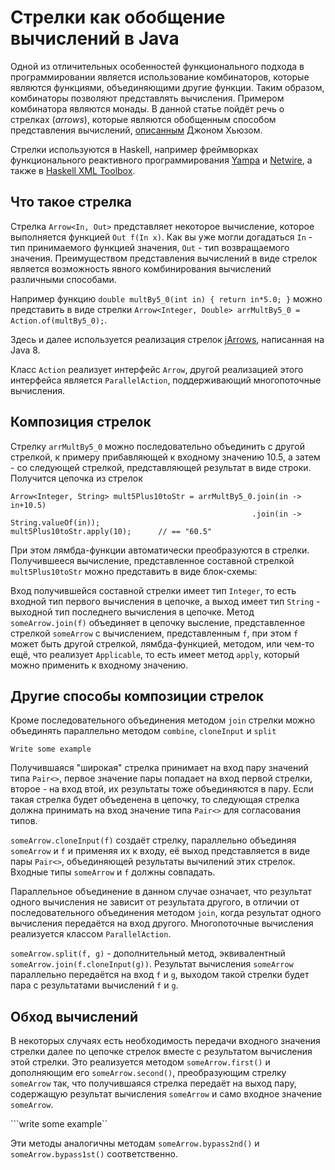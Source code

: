 # Стрелки как обобщение вычислений в Java
Одной из отличительных особенностей функционального подхода в программировании является использование
комбинаторов, которые являются функциями, объединяющими другие функции. Таким образом, комбинаторы 
позволяют представлять вычисления. Примером комбинатора являются монады. В данной статье пойдёт речь 
о стрелках (*arrows*), которые являются обобщенным способом представления вычислений, [описанным](http://www.cse.chalmers.se/~rjmh/Papers/arrows.pdf) Джоном Хьюзом. 

Стрелки используются в Haskell, например фреймворках функционального реактивного программирования [Yampa](https://wiki.haskell.org/Yampa) и [Netwire](http://hackage.haskell.org/package/netwire), а также 
в [Haskell XML Toolbox](http://www.fh-wedel.de/~si/HXmlToolbox/index.html).

## Что такое стрелка
Стрелка `Arrow<In, Out>` представляет некоторое вычисление, которое выполняется функцией `Out f(In x)`. 
Как вы уже могли догадаться `In` - тип принимаемого функцией значения, `Out` - тип возвращаемого значения. 
Преимуществом представления вычислений в виде стрелок является возможность явного комбинирования вычислений 
различными способами.

Например функцию `double multBy5_0(int in) { return in*5.0; }` можно представить в виде стрелки 
`Arrow<Integer, Double> arrMultBy5_0 = Action.of(multBy5_0);`.

Здесь и далее используется реализация стрелок [jArrows](https://github.com/yarric/jArrows), написанная на Java 8.

Класс `Action` реализует интерфейс `Arrow`, другой реализацией этого интерфейса является `ParallelAction`, поддерживающий
многопоточные вычисления.

## Композиция стрелок
Стрелку `arrMultBy5_0` можно последовательно объединить с другой стрелкой, к примеру прибавляющей к входному значению 10.5, а затем - со следующей стрелкой, представляющей результат в виде строки. Получится цепочка из стрелок
```
Arrow<Integer, String> mult5Plus10toStr = arrMultBy5_0.join(in -> in+10.5)
                                                      .join(in -> String.valueOf(in));
mult5Plus10toStr.apply(10);      // == "60.5"                  
```  

При этом лямбда-функции автоматически преобразуются в стрелки. Получившееся вычисление, представленное составной стрелкой 
`mult5Plus10toStr` можно представить в виде блок-схемы:

Вход получившейся составной стрелки имеет тип `Integer`, то есть входной тип первого вычисления в цепочке, 
а выход имеет тип `String` - выходной тип последнего вычисления в цепочке. Метод `someArrow.join(f)` объединяет
в цепочку высление, представленное стрелкой `someArrow` с вычислением, представленным `f`, при этом `f` может быть другой стрелкой, лямбда-функцией, методом, или чем-то ещё, что реализует `Applicable`, то есть имеет метод `apply`, который 
можно применить к входному значению.

## Другие способы композиции стрелок
Кроме последовательного объединения методом `join` стрелки можно объединять параллельно методом `combine`, `cloneInput` и `split`

```
Write some example
```

Получившаяся "широкая" стрелка принимает на вход пару значений типа `Pair<>`, первое значение пары попадает на вход первой стрелки, второе - на вход втой, их результаты тоже объединяются в пару. Если такая стрелка будет объеденена в 
цепочку, то следующая стрелка должна принимать на вход значение типа `Pair<>` для согласования типов.

`someArrow.cloneInput(f)` создаёт стрелку, параллельно объединяя `someArrow` и `f` и применяя их к входу, её выход
представляется в виде пары `Pair<>`, объединяющей результаты вычилений этих стрелок. Входные типы `someArrow` и `f` должны совпадать.

Параллельное объединение в данном случае означает, что результат одного вычисления не зависит от результата другого, в отличии от 
последовательного объединения методом `join`, когда результат одного вычисления передаётся на вход другого. Многопоточные вычисления реализуется классом `ParallelAction`.

`someArrow.split(f, g)` - дополнительный метод, эквивалентный `someArrow.join(f.cloneInput(g))`. Результат вычисления `someArrow`
параллельно передаётся на вход `f` и `g`, выходом такой стрелки будет пара с результатами вычислений `f` и `g`. 

## Обход вычислений
В некоторых случаях есть необходимость передачи входного значения стрелки далее по цепочке стрелок вместе с результатом 
вычисления этой стрелки. Это реализуется методом `someArrow.first()` и дополняющим его `someArrow.second()`, преобразующим
стрелку `someArrow` так, что получившаяся стрелка передаёт на выход пару, содержащую результат вычисления `someArrow` и 
само входное значение `someArrow`.

```write some example``

Эти методы аналогичны методам `someArrow.bypass2nd()` и `someArrow.bypass1st()` соответственно. 


